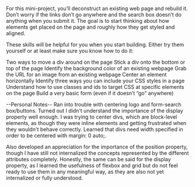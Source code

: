 For this mini-project, you’ll deconstruct an existing web page and rebuild it. Don’t worry if the links don’t go anywhere and the search box doesn’t do anything when you submit it. The goal is to start thinking about how elements get placed on the page and roughly how they get styled and aligned.

These skills will be helpful for you when you start building. Either try them yourself or at least make sure you know how to do it:

Two ways to move a div around on the page
Stick a div onto the bottom or top of the page
Identify the background color of an existing webpage
Grab the URL for an image from an existing webpage
Center an element horizontally
Identify three ways you can include your CSS styles in a page
Understand how to use classes and ids to target CSS at specific elements on the page
Build a very basic form (even if it doesn’t “go” anywhere)

--Personal Notes--
Ran into trouble with centering logo and form-search box/buttons. Turned out I didn't understand the importance of the display property well enough.
I was trying to center divs, which are block-level elements, as though they were inline elements and getting frustrated when they wouldn't behave correctly.
Learned that divs need width specified in order to be centered with margin: 0 auto;. 

Also developed an appreciation for the importance of the position property, though I have still not internalized the concepts represented by the different attributes completely. Honestly, the same can be said for the display property, as I learned the usefulness of flexbox and grid but do not feel ready to use them in any meaningful way, as they are also not yet internalized or fully understood.

